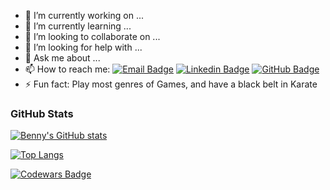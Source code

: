 - 🔭 I’m currently working on ...
- 🌱 I’m currently learning ...
- 👯 I’m looking to collaborate on ...
- 🤔 I’m looking for help with ...
- 💬 Ask me about ...
- 📫 How to reach me: [![Email Badge](https://img.shields.io/badge/Email-lightgrey)](mailto:bennyzheng@pursuit.org)
[![Linkedin Badge](https://img.shields.io/badge/-LinkedIn-blue?style=flat&logo=Linkedin&logoColor=white)](https://www.linkedin.com/in/benny-zheng-b1768569/)
[![GitHub Badge](https://img.shields.io/github/followers/BennyZ3?label=Follow%20%40BennyZ3&style=social)](https://github.com/BennyZ3)
- ⚡ Fun fact: Play most genres of Games, and have a black belt in Karate

### GitHub Stats

[![Benny's GitHub stats](https://github-readme-stats.vercel.app/api?username=BennyZ3&show_icons=true&theme=radical)](https://github.com/BennyZ3)

[![Top Langs](https://github-readme-stats.vercel.app/api/top-langs/?username=BennyZ3&layout=compact)](https://github.com/BennyZ3)


[![Codewars Badge](https://www.codewars.com/users/BennyZ3/badges/large)](https://www.codewars.com/users/BennyZ3)
